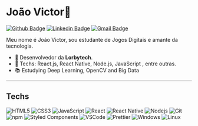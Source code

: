 # João Victor🖖

[![Github Badge](https://img.shields.io/badge/-Github-000?style=flat-square&logo=Github&logoColor=white&link=https://github.com/lorbiesky)](https://github.com/lorbiesky)
[![Linkedin Badge](https://img.shields.io/badge/-LinkedIn-blue?style=flat-square&logo=Linkedin&logoColor=white&link=https://www.linkedin.com/in/joaolorbiesky/)](https://www.linkedin.com/in/joaolorbiesky/)
[![Gmail Badge](https://img.shields.io/badge/-Gmail-c14438?style=flat-square&logo=Gmail&logoColor=white&link=mailto:contato.joaovictordias@gmail.com)](mailto:contato.joaovictordias@gmail.com)


Meu nome é João Victor, sou estudante de Jogos Digitais e amante da tecnologia.

- 📌 Desenvolvedor da **Lorbytech**.
- 📒 Techs: React.js, React Native, Node.js, JavaScript , entre outras.
- 📚 Estudying Deep Learning, OpenCV and Big Data

---

## Techs

  ![HTML5](https://img.shields.io/badge/-HTML5-E34F26?style=flat-square&logo=html5&logoColor=white)
  ![CSS3](https://img.shields.io/badge/-CSS3-549FDE?style=flat-square&logo=css3&logoColor=white)
  ![JavaScript](https://img.shields.io/badge/-JavaScript-F7B93E?style=flat-square&logo=javascript&logoColor=fff)
  ![React](https://img.shields.io/badge/-React.js-45b8d8?style=flat-square&logo=react&logoColor=white)
  ![React Native](https://img.shields.io/badge/-React%20Native-45b8d8?style=flat-square&logo=react&logoColor=white)
  ![Nodejs](https://img.shields.io/badge/-Node.js-43853d?style=flat-square&logo=Node.js&logoColor=white)
  ![Git](https://img.shields.io/badge/-Git-F05032?style=flat-square&logo=git&logoColor=white)
  ![npm](https://img.shields.io/badge/-NPM-CB3837?style=flat-square&logo=npm&logoColor=white)
  ![Styled Components](https://img.shields.io/badge/-Styled_Components-db7092?style=flat-square&logo=styled-components&logoColor=white)
  ![VSCode](https://img.shields.io/badge/-VSCode-0085D1?style=flat-square&logo=visual-studio-code&logoColor=white)
  ![Prettier](https://img.shields.io/badge/-Prettier-1A2B34?style=flat-square&logo=prettier&logoColor=white)
  ![Windows](https://img.shields.io/badge/-Windows-00ADEF?style=flat-square&logo=windows&logoColor=white)
  ![Linux](https://img.shields.io/badge/-Linux-16C60C?style=flat-square&logo=linux&logoColor=white)
</details>





